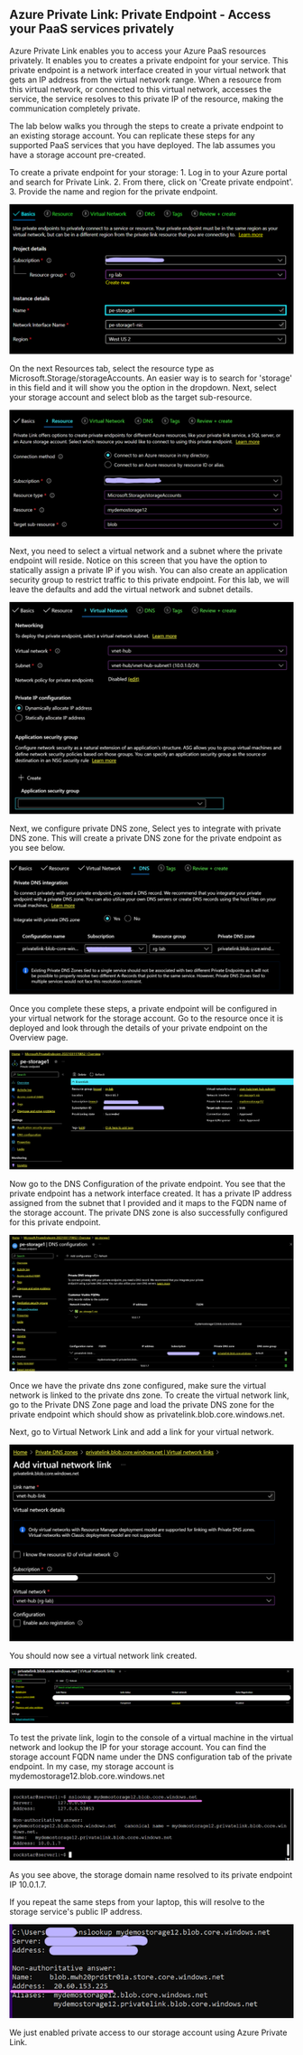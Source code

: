 ## Azure Private Link\: Private Endpoint - Access your PaaS services privately

Azure Private Link enables you to access your Azure PaaS resources privately. It enables you to creates a private endpoint for your service. This private endpoint is a network interface created in your virtual network that gets an IP address from the virtual network range. When a resource from this virtual network, or connected to this virtual network, accesses the service, the service resolves to this private IP of the resource, making the communication completely private. 

The lab below walks you through the steps to create a private endpoint to an existing storage account. You can replicate these steps for any supported PaaS services that you have deployed. The lab assumes you have a storage account pre-created.

To create a private endpoint for your storage:
	1. Log in to your Azure portal and search for Private Link.
	2. From there, click on 'Create private endpoint'.
	3. Provide the name and region for the private endpoint.
	

 ![Create private endpoint](./images/image-pl-pename.png)


On the next Resources tab, select the resource type as Microsoft.Storage/storageAccounts. An easier way is to  search for 'storage' in this field and it will show you the option in the dropdown. Next, select your storage account and select blob as the target sub-resource.


![Connect to storage resource](./images/image-pe-connect.png)


Next, you need to select a virtual network and a subnet where the private endpoint will reside. Notice on this screen that you have the option to statically assign a private IP if you wish. You can also create an application security group to restrict traffic to this private endpoint. For this lab, we will leave the defaults and add the virtual network and subnet details.


![Select virctual network for private endpoint](./images/image-pe-vnet.png)


Next, we configure private DNS zone, Select yes to integrate with private DNS zone. This will create a private DNS zone for the private endpoint as you see below.


![Private DNS for private endpoint](./images/image-pe-private-dns.png)


Once you complete these steps, a private endpoint will be configured in your virtual network for the storage account. Go to the resource once it is deployed and look through the details of your private endpoint on the Overview page. 

![Private endpoint overview](./images/image-pe-overview.png)


Now go to the DNS Configuration of the private endpoint. You see that the private endpoint has a network interface created. It has a private IP address assigned from the subnet that I provided and it maps to the FQDN name of the storage account. The private DNS zone is also successfully configured for this private endpoint.


![Private endpoint DNS configuration](./images/image-pe-nic.png)


Once we have the private dns zone configured, make sure the virtual network is linked to the private dns zone. 
To create the virtual network link, go to the Private DNS Zone page and load the private DNS zone for the private endpoint which should show as  privatelink.blob.core.windows.net.

Next, go to Virtual Network Link and add a link for your virtual network.


![Create virtual network link to private DNS zone](./images/image-pe-dns-vnet-link.png)


You should now see a virtual network link created.


![Virtual Network Link](./images/image-pe-vnet-link.png)


To test the private link, login to the console of a virtual machine in the virtual network and lookup the IP for your storage account. You can find the storage account FQDN name under the DNS configuration tab of the private endpoint. In my case, my storage account is  mydemostorage12.blob.core.windows.net


![VM access to service](./images/image-pe-test-vm-access.png)


As you see above, the storage domain name resolved to its private endpoint IP 10.0.1.7.

If you repeat the same steps from your laptop, this will resolve to the storage service's public IP address.


![Public access to service](./images/image-pe-test-public-access.png)


We just enabled private access to our storage account using Azure Private Link.
